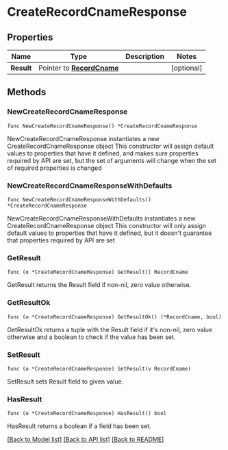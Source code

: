 # CreateRecordCnameResponse

## Properties

Name | Type | Description | Notes
------------ | ------------- | ------------- | -------------
**Result** | Pointer to [**RecordCname**](RecordCname.md) |  | [optional] 

## Methods

### NewCreateRecordCnameResponse

`func NewCreateRecordCnameResponse() *CreateRecordCnameResponse`

NewCreateRecordCnameResponse instantiates a new CreateRecordCnameResponse object
This constructor will assign default values to properties that have it defined,
and makes sure properties required by API are set, but the set of arguments
will change when the set of required properties is changed

### NewCreateRecordCnameResponseWithDefaults

`func NewCreateRecordCnameResponseWithDefaults() *CreateRecordCnameResponse`

NewCreateRecordCnameResponseWithDefaults instantiates a new CreateRecordCnameResponse object
This constructor will only assign default values to properties that have it defined,
but it doesn't guarantee that properties required by API are set

### GetResult

`func (o *CreateRecordCnameResponse) GetResult() RecordCname`

GetResult returns the Result field if non-nil, zero value otherwise.

### GetResultOk

`func (o *CreateRecordCnameResponse) GetResultOk() (*RecordCname, bool)`

GetResultOk returns a tuple with the Result field if it's non-nil, zero value otherwise
and a boolean to check if the value has been set.

### SetResult

`func (o *CreateRecordCnameResponse) SetResult(v RecordCname)`

SetResult sets Result field to given value.

### HasResult

`func (o *CreateRecordCnameResponse) HasResult() bool`

HasResult returns a boolean if a field has been set.


[[Back to Model list]](../README.md#documentation-for-models) [[Back to API list]](../README.md#documentation-for-api-endpoints) [[Back to README]](../README.md)


